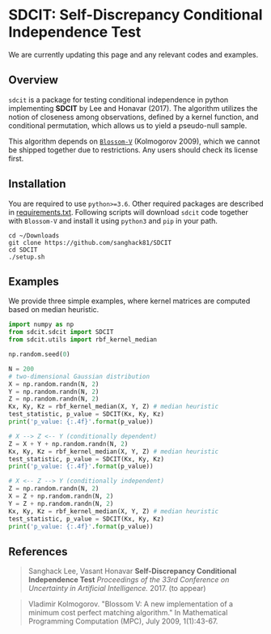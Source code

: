 SDCIT: Self-Discrepancy Conditional Independence Test
==
We are currently updating this page and any relevant codes and examples.


Overview
-------
`sdcit` is a package for testing conditional independence in python implementing **SDCIT** by Lee and Honavar (2017). The algorithm utilizes the notion of closeness among observations, defined by a kernel function, and conditional permutation, which allows us to yield a pseudo-null sample.

This algorithm depends on [`Blossom-V`](http://pub.ist.ac.at/~vnk/software/blossom5-v2.05.src.tar.gz) (Kolmogorov 2009), which we cannot be shipped together due to restrictions. Any users should check its license first.

 
 
Installation
-----
You are required to use `python>=3.6`. Other required packages are described in [requirements.txt](https://github.com/sanghack81/SDCIT/blob/master/requirements.txt). Following scripts will download `sdcit` code together with `Blossom-V` and install it using `python3` and `pip` in your path.


```
cd ~/Downloads
git clone https://github.com/sanghack81/SDCIT
cd SDCIT
./setup.sh
```


Examples
-----
We provide three simple examples, where kernel matrices are computed based on median heuristic.

```python
import numpy as np
from sdcit.sdcit import SDCIT
from sdcit.utils import rbf_kernel_median

np.random.seed(0)

N = 200
# two-dimensional Gaussian distribution
X = np.random.randn(N, 2)
Y = np.random.randn(N, 2)
Z = np.random.randn(N, 2)
Kx, Ky, Kz = rbf_kernel_median(X, Y, Z) # median heuristic
test_statistic, p_value = SDCIT(Kx, Ky, Kz)
print('p_value: {:.4f}'.format(p_value))

# X --> Z <-- Y (conditionally dependent)
Z = X + Y + np.random.randn(N, 2)
Kx, Ky, Kz = rbf_kernel_median(X, Y, Z) # median heuristic
test_statistic, p_value = SDCIT(Kx, Ky, Kz)
print('p_value: {:.4f}'.format(p_value))

# X <-- Z --> Y (conditionally independent)
Z = np.random.randn(N, 2)
X = Z + np.random.randn(N, 2)
Y = Z + np.random.randn(N, 2)
Kx, Ky, Kz = rbf_kernel_median(X, Y, Z) # median heuristic
test_statistic, p_value = SDCIT(Kx, Ky, Kz)
print('p_value: {:.4f}'.format(p_value))

```

References
-------


> Sanghack Lee, Vasant Honavar **Self-Discrepancy Conditional Independence Test**
> _Proceedings of the 33rd Conference on Uncertainty in Artificial Intelligence._ 2017. (to appear)



> Vladimir Kolmogorov. "Blossom V: A new implementation of a minimum cost perfect matching algorithm."
>        In Mathematical Programming Computation (MPC), July 2009, 1(1):43-67.


